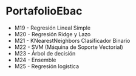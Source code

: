 # PortafolioEbac

- M19 - Regresión Lineal Simple 
- M20 - Regresión Ridge y Lazo  
- M21 - KNearestNeighbors Clasificador Binario  
- M22 - SVM (Máquina de Soporte Vectorial)  
- M23 - Árbol de decisión
- M24 - Ensemble
- M25 - Regresión logistica

